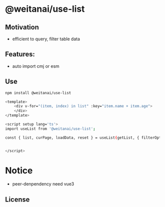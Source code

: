 # @weitanai/use-list

## Motivation
- efficient to query, filter table data


## Features:

- auto import cmj or esm

## Use

```bash
npm install @weitanai/use-list

```

```bash
<template>
    <div v-for="(item, index) in list" :key="item.name + item.age">
    </div>
</template>

<script setup lang='ts'>
import useList from '@weitanai/use-list';

const { list, curPage, loadData, reset } = useList(getList, { filterOption });


</script>


```

# Notice
- peer-denpendency need vue3

## License

